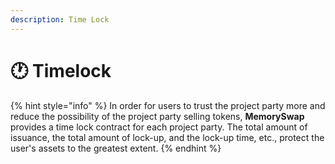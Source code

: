 ```yaml
---
description: Time Lock
---
```


# 🕐 Timelock

{% hint style="info" %}
In order for users to trust the project party more and reduce the possibility of the project party selling tokens, **MemorySwap** provides a time lock contract for each project party. The total amount of issuance, the total amount of lock-up, and the lock-up time, etc., protect the user's assets to the greatest extent.
{% endhint %}
